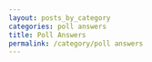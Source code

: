 ```yaml
---
layout: posts_by_category
categories: poll answers 
title: Poll Answers
permalink: /category/poll answers
---
```

